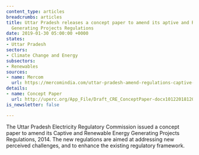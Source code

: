 ```yaml
---
content_type: articles
breadcrumbs: articles
title: Uttar Pradesh releases a concept paper to amend its aptive and Renewable Energy
  Generating Projects Regulations
date: 2019-01-30 05:00:00 +0000
states:
- Uttar Pradesh
sectors:
- Climate Change and Energy
subsectors:
- Renewables
sources:
- name: Mercom
  url: https://mercomindia.com/uttar-pradesh-amend-regulations-captive-and-renewable/
details:
- name: Concept Paper
  url: http://uperc.org/App_File/Draft_CRE_ConceptPaper-docx10122018120350PM.docx
is_newsletter: false

---
```

The Uttar Pradesh Electricity Regulatory Commission issued a concept paper to amend its Captive and Renewable Energy Generating Projects Regulations, 2014. The new regulations are aimed at addressing new perceived challenges, and to enhance the existing regulatory framework.
